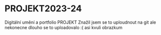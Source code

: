 # PROJEKT2023-24
Digitální umění a portfolio PROJEKT
Znažil jsem se to uploudnout na git ale nekonecne dlouho se to uploadovalo :( 
asi kvuli obrazkum 
